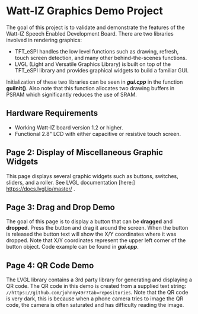 # Watt-IZ Graphics Demo Project
The goal of this project is to validate and demonstrate the features of the
Watt-IZ Speech Enabled Development Board. There are two libraries involved in
rendering graphics:
- TFT_eSPI handles the low level functions such as drawing, refresh, touch screen
  detection, and many other behind-the-scenes functions.
- LVGL (Light and Versatile Graphics Library) is built on top of the TFT_eSPI
  library and provides graphical widgets to build a familiar GUI.

Initialization of these two libraries can be seen in ***gui.cpp*** in the function
**guiInit()**. Also note that this function allocates two drawing buffers in PSRAM
which significantly reduces the use of SRAM.

## Hardware Requirements
- Working Watt-IZ board version 1.2 or higher.
- Functional 2.8" LCD with either capacitive or resistive touch screen.

## Page 2: Display of Miscellaneous Graphic Widgets
This page displays several graphic widgets such as buttons, switches, sliders, and
a roller. See LVGL documentation [here:] https://docs.lvgl.io/master/ .

## Page 3: Drag and Drop Demo
The goal of this page is to display a button that can be **dragged** and **dropped**. 
Press the button and drag it around the screen. When the button is released the
button text will show the X/Y coordinates where it was dropped. Note that X/Y coordinates 
represent the upper left corner of the button object.
Code example can be found in ***gui.cpp***.

## Page 4: QR Code Demo
The LVGL library contains a 3rd party library for generating and displaying a QR code.
The QR code in this demo is created from a supplied text string: 
`//https://github.com/johnny49r?tab=repositories`.
Note that the QR code is very dark, this is because when a phone camera tries to image
the QR code, the camera is often saturated and has difficulty reading the image.





